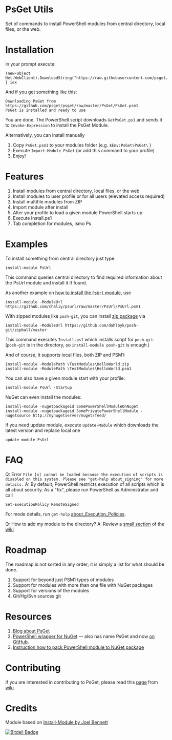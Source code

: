 PsGet Utils
=============

Set of commands to install PowerShell modules from central directory, local files, or the web.

Installation
============

In your prompt execute:

	(new-object Net.WebClient).DownloadString("https://raw.githubusercontent.com/psget/master/GetPsGet.ps1") | iex

And if you get something like this:

	Downloading PsGet from https://github.com/psget/psget/raw/master/PsGet/PsGet.psm1
	PsGet is installed and ready to use

You are done. The PowerShell script downloads `GetPsGet.ps1` and sends it to `Invoke-Expression` to install the PsGet Module.

Alternatively, you can install manually

1. Copy `PsGet.psm1` to your modules folder (e.g. `$Env:PsGet\PsGet\` )
2. Execute `Import-Module PsGet` (or add this command to your profile)
3. Enjoy!

Features
========

1. Install modules from central directory, local files, or the web
2. Install modules to user profile or for all users (elevated access required)
3. Install multifile modules from ZIP
4. Import module after install
5. Alter your profile to load a given module PowerShell starts up
6. Execute Install.ps1
7. Tab completion for modules, ismo Ps<Tab>

Examples
========
To install something from central directory just type:

    install-module PsUrl
    
This command queries central directory to find required information about the PsUrl module and install it if found.

As another example on [how to install the `PsUrl` module](https://github.com/chaliy/psurl/raw/master/PsUrl/PsUrl.psm1), use

    install-module -ModuleUrl https://github.com/chaliy/psurl/raw/master/PsUrl/PsUrl.psm1
    
With zipped modules like `posh-git`, you can install [zip package](https://github.com/dahlbyk/posh-git/zipball/master) via

    install-module -ModuleUrl https://github.com/dahlbyk/posh-git/zipball/master
    
This command executes `Install.ps1` which installs script for `posh-git`. (`posh-git` is in the directory, so `install-module posh-git` is enough.)

And of course, it supports local files, both ZIP and PSM1:

    install-module -ModulePath \TestModules\HelloWorld.zip
    install-module -ModulePath \TestModules\HelloWorld.psm1
    
You can also have a given module start with your profile:

    install-module PsUrl -Startup   

NuGet can even install the modules:

    install-module -nugetpackageid SomePowerShellModuleOnNuget
    install-module -nugetpackageid SomePrivatePowerShellModule -nugetsource http://mynugetserver/nuget/feed/

If you need update module, execute `Update-Module` which downloads the latest version and replace local one

    update-module PsUrl

FAQ
===

Q: Error `File [x] cannot be loaded because the execution of scripts is disabled on this system. Please see "get-help about_signing" for more details.`
A: By default, PowerShell restricts execution of all scripts which is all about security. As a "fix", please run PowerShell as Administrator and call 
    
    Set-ExecutionPolicy RemoteSigned
    
For mode details, run `get-help` [about_Execution_Policies](http://msdn.microsoft.com/en-us/library/dd347641.aspx).

Q: How to add my module to the directory?
A: Review a [small section](https://github.com/psget/psget/wiki/How-to-add-your-module-to-the-directory) of the [wiki](https://github.com/psget/psget/wiki)


Roadmap
=======

The roadmap is not sorted in any order; it is simply a list for what should be done.

1. Support for beyond just PSM1 types of modules
2. Support for modules with more than one file with NuGet packages
3. Support for versions of the modules
4. Git/Hg/Svn sources git

Resources
=========

1. [Blog about PsGet](http://blog.chaliy.name/tagged/psget)
2. [PowerShell wrapper for NuGet](http://code.andrewnurse.net/psget) — also has name PsGet and now [on GitHub](https://github.com/anurse/PS-Get).
3. [Instruction how to pack PowerShell module to NuGet package](http://haacked.com/archive/2011/04/19/writing-a-nuget-package-that-adds-a-command-to-the.aspx)

Contributing
============

If you are interested in contributing to PsGet, please read this [page](https://github.com/psget/psget/wiki/How-can-I-contribute-to-PsGet) from [wiki](https://github.com/psget/psget/wiki)

Credits
=======

Module based on [Install-Module by Joel Bennett](http://poshcode.org/1875)

[![Bitdeli Badge](https://d2weczhvl823v0.cloudfront.net/psget/psget/trend.png)](https://bitdeli.com/free "Bitdeli Badge")
